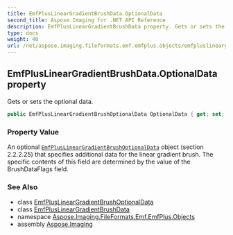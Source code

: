 ```yaml
---
title: EmfPlusLinearGradientBrushData.OptionalData
second_title: Aspose.Imaging for .NET API Reference
description: EmfPlusLinearGradientBrushData property. Gets or sets the optional data
type: docs
weight: 40
url: /net/aspose.imaging.fileformats.emf.emfplus.objects/emfpluslineargradientbrushdata/optionaldata/
---
```

## EmfPlusLinearGradientBrushData.OptionalData property

Gets or sets the optional data.

```csharp
public EmfPlusLinearGradientBrushOptionalData OptionalData { get; set; }
```

### Property Value

An optional [`EmfPlusLinearGradientBrushOptionalData`](../../emfpluslineargradientbrushoptionaldata/) object (section 2.2.2.25) that specifies additional data for the linear gradient brush. The specific contents of this field are determined by the value of the BrushDataFlags field.

### See Also

* class [EmfPlusLinearGradientBrushOptionalData](../../emfpluslineargradientbrushoptionaldata/)
* class [EmfPlusLinearGradientBrushData](../)
* namespace [Aspose.Imaging.FileFormats.Emf.EmfPlus.Objects](../../emfpluslineargradientbrushdata/)
* assembly [Aspose.Imaging](../../../)


